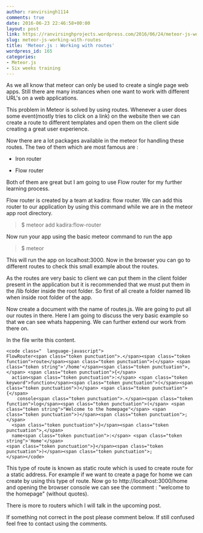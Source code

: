 ```yaml
---
author: ranvirsingh1114
comments: true
date: 2016-06-23 22:46:58+00:00
layout: post
link: https://ranvirsinghprojects.wordpress.com/2016/06/24/meteor-js-working-with-routes/
slug: meteor-js-working-with-routes
title: 'Meteor.js : Working with routes'
wordpress_id: 165
categories:
- Meteor.js
- Six weeks training
---
```


As we all know that meteor can only be used to create a single page web apps. Still there are many instances when one want to work with different URL's on a web applications.

This problem in Meteor is solved by using routes. Whenever a user does some event(mostly tries to click on a link) on the website then we can create a route to different templates and open them on the client side creating a great user experience.

Now there are a lot packages available in the meteor for handling these routes. The two of them which are most famous are :



	
  * Iron router

	
  * Flow router


Both of them are great but I am going to use Flow router for my further learning process.

Flow router is created by a team at kadira: flow router. We can add this router to our application by using this command while we are in the meteor app root directory.


<blockquote>$ meteor add kadira:flow-router</blockquote>


Now run your app using the basic meteor command to run the app


<blockquote>$ meteor</blockquote>


This will run the app on localhost:3000. Now in the browser you can go to different routes to check this small example about the routes.

As the routes are very basic to client we can put them in the client folder present in the application but it is recommended that we must put them in the /lib folder inside the root folder. So first of all create a folder named lib when inside root folder of the app.

Now create a document with the name of routes.js. We are going to put all our routes in there. Here I am going to discuss the very basic example so that we can see whats happening. We can further extend our work from there on.

In the file write this content.

    
    <code class="  language-javascript">
    FlowRouter<span class="token punctuation">.</span><span class="token function">route</span><span class="token punctuation">(</span> <span class="token string">'/home'</span><span class="token punctuation">,</span> <span class="token punctuation">{</span>
      action<span class="token punctuation">:</span> <span class="token keyword">function</span><span class="token punctuation">(</span><span class="token punctuation">)</span> <span class="token punctuation">{</span>
        console<span class="token punctuation">.</span><span class="token function">log</span><span class="token punctuation">(</span> <span class="token string">"Welcome to the homepage"</span> <span class="token punctuation">)</span><span class="token punctuation">;</span>
      <span class="token punctuation">}</span><span class="token punctuation">,</span>
      name<span class="token punctuation">:</span> <span class="token string">'Home'</span>
    <span class="token punctuation">}</span><span class="token punctuation">)</span><span class="token punctuation">;
    </span></code>


This type of route is known as static route which is used to create route for a static address. For example if we want to create a page for home we can create by using this type of route. Now go to http://localhost:3000/home and opening the browser console we can see the comment : "welcome to the homepage" (without quotes).

There is more to routers which I will talk in the upcoming post.

If something not correct in the post please comment below. If still confused feel free to contact using the comments.

